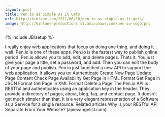 ```yaml
---
layout: post
title: Pen io as Simple As It Gets
url: http://kinlane.com/2011/06/18/pen-io-as-simple-as-it-gets/
image: http://kinlane-productions.s3.amazonaws.com/pen-io-logo.png
---
```

{% include JB/setup %}
<p>
     I really enjoy web applications that focus on doing one thing, and doing it well. Pen.io is one of these apps. Pen.io is the fastest way to publish online. period. Pen.io allows you to add, edit, and delete pages. Thats it. You just give your page a title, set a password, and add. Then you can edit the body of your page and publish. Pen.io just launched a new API to support the web application. It allows you to: Authenticate Create New Page Update Page Content Check Page Availability Get Page in HTML Format Get Page in JSON Format Get Page in XML Format Delete a Page The Pen.io API is RESTful and authenticates using an application key in the header. They provide a directory of pages, about, blog, faq, and contact page. It doesn't get much simpler than that. It is a very elegant representation of a Software as a Service for a single resource. Related articles Why is your RESTful API Separate From Your Website? (apievangelist.com)
</p>